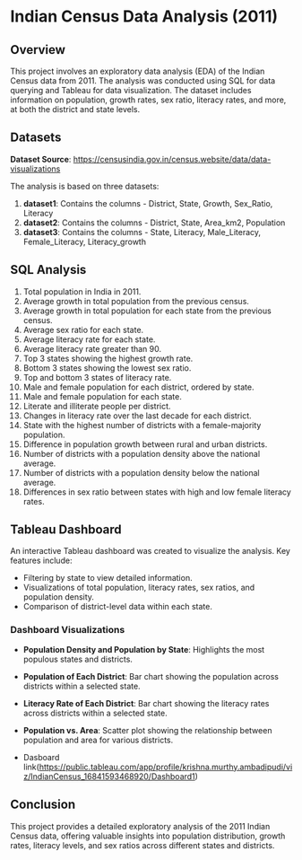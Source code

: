# Indian Census Data Analysis (2011)

## Overview
This project involves an exploratory data analysis (EDA) of the Indian Census data from 2011. The analysis was conducted using SQL for data querying and Tableau for data visualization. The dataset includes information on population, growth rates, sex ratio, literacy rates, and more, at both the district and state levels.

## Datasets
**Dataset Source**: https://censusindia.gov.in/census.website/data/data-visualizations

The analysis is based on three datasets:

1. **dataset1**: Contains the columns - District, State, Growth, Sex_Ratio, Literacy
2. **dataset2**: Contains the columns - District, State, Area_km2, Population
3. **dataset3**: Contains the columns - State, Literacy, Male_Literacy, Female_Literacy, Literacy_growth

## SQL Analysis

1. Total population in India in 2011.
2. Average growth in total population from the previous census.
3. Average growth in total population for each state from the previous census.
4. Average sex ratio for each state.
5. Average literacy rate for each state.
6. Average literacy rate greater than 90.
7. Top 3 states showing the highest growth rate.
8. Bottom 3 states showing the lowest sex ratio.
9. Top and bottom 3 states of literacy rate.
10. Male and female population for each district, ordered by state.
11. Male and female population for each state.
12. Literate and illiterate people per district.
13. Changes in literacy rate over the last decade for each district.
14. State with the highest number of districts with a female-majority population.
15. Difference in population growth between rural and urban districts.
16. Number of districts with a population density above the national average.
17. Number of districts with a population density below the national average.
18. Differences in sex ratio between states with high and low female literacy rates.

## Tableau Dashboard
An interactive Tableau dashboard was created to visualize the analysis. Key features include:
- Filtering by state to view detailed information.
- Visualizations of total population, literacy rates, sex ratios, and population density.
- Comparison of district-level data within each state.

### Dashboard Visualizations
- **Population Density and Population by State**: Highlights the most populous states and districts.
- **Population of Each District**: Bar chart showing the population across districts within a selected state.
- **Literacy Rate of Each District**: Bar chart showing the literacy rates across districts within a selected state.
- **Population vs. Area**: Scatter plot showing the relationship between population and area for various districts.

- Dasboard link(https://public.tableau.com/app/profile/krishna.murthy.ambadipudi/viz/IndianCensus_16841593468920/Dashboard1)
  

## Conclusion
This project provides a detailed exploratory analysis of the 2011 Indian Census data, offering valuable insights into population distribution, growth rates, literacy levels, and sex ratios across different states and districts.


